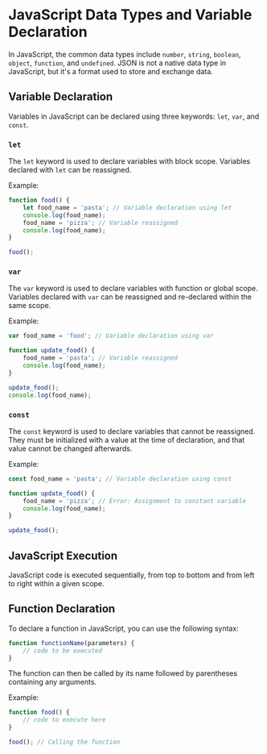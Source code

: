 # JavaScript Data Types and Variable Declaration

In JavaScript, the common data types include `number`, `string`, `boolean`, `object`, `function`, and `undefined`. JSON is not a native data type in JavaScript, but it's a format used to store and exchange data.

## Variable Declaration

Variables in JavaScript can be declared using three keywords: `let`, `var`, and `const`.

### `let`

The `let` keyword is used to declare variables with block scope. Variables declared with `let` can be reassigned.

Example:

```javascript
function food() {
    let food_name = 'pasta'; // Variable declaration using let
    console.log(food_name);
    food_name = 'pizza'; // Variable reassigned
    console.log(food_name);
}

food();
```

### `var`
The `var` keyword is used to declare variables with function or global scope. Variables declared with `var` can be reassigned and re-declared within the same scope.

Example:

```javascript
var food_name = 'food'; // Variable declaration using var

function update_food() {
    food_name = 'pasta'; // Variable reassigned
    console.log(food_name);
}

update_food();
console.log(food_name);
```

### `const`
The `const` keyword is used to declare variables that cannot be reassigned. They must be initialized with a value at the time of declaration, and that value cannot be changed afterwards.

Example:

```javascript
const food_name = 'pasta'; // Variable declaration using const

function update_food() {
    food_name = 'pizza'; // Error: Assignment to constant variable
    console.log(food_name);
}

update_food();
```

## JavaScript Execution
JavaScript code is executed sequentially, from top to bottom and from left to right within a given scope.

## Function Declaration
To declare a function in JavaScript, you can use the following syntax:

```javascript
function functionName(parameters) {
    // code to be executed
}
```

The function can then be called by its name followed by parentheses containing any arguments.

Example:

```javascript
function food() {
    // code to execute here
}

food(); // Calling the function
```

